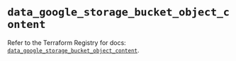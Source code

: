 # `data_google_storage_bucket_object_content`

Refer to the Terraform Registry for docs: [`data_google_storage_bucket_object_content`](https://registry.terraform.io/providers/hashicorp/google-beta/6.49.0/docs/data-sources/google_storage_bucket_object_content).
